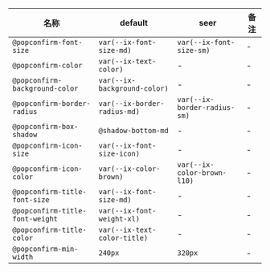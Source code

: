 | 名称 | default | seer | 备注 |
| --- | --- | --- | --- |
| `@popconfirm-font-size` | `var(--ix-font-size-md)` | `var(--ix-font-size-sm)` | - |
| `@popconfirm-color` | `var(--ix-text-color)` | - | - |
| `@popconfirm-background-color` | `var(--ix-background-color)` | - | - |
| `@popconfirm-border-radius` | `var(--ix-border-radius-md)` | `var(--ix-border-radius-sm)` | - |
| `@popconfirm-box-shadow` | `@shadow-bottom-md` | - | - |
| `@popconfirm-icon-size` | `var(--ix-font-size-icon)` | - | - |
| `@popconfirm-icon-color` | `var(--ix-color-brown)` | `var(--ix-color-brown-l10)` | - |
| `@popconfirm-title-font-size` | `var(--ix-font-size-md)` | - | - |
| `@popconfirm-title-font-weight` | `var(--ix-font-weight-xl)` | - | - |
| `@popconfirm-title-color` | `var(--ix-text-color-title)` | - | - |
| `@popconfirm-min-width` | `240px` | `320px` | - |
